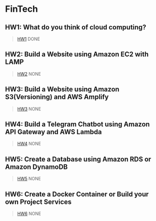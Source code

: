 FinTech
===

HW1: What do you think of cloud computing?
---
>[HW1](https://github.com/08170106/FinTech/blob/main/HW1)
>DONE

HW2: Build a Website using Amazon EC2 with LAMP
---
>[HW2](https://github.com/08170106/FinTech/blob/main/HW2)
>NONE

HW3: Build a Website using Amazon S3(Versioning) and AWS Amplify
---
>[HW3]()
>NONE

HW4: Build a Telegram Chatbot using Amazon API Gateway and AWS Lambda
---
>[HW4]()
>NONE

HW5: Create a Database using Amazon RDS or Amazon DynamoDB
---
>[HW5]()
>NONE

HW6: Create a Docker Container or Build your own Project Services
---
>[HW6]()
>NONE
